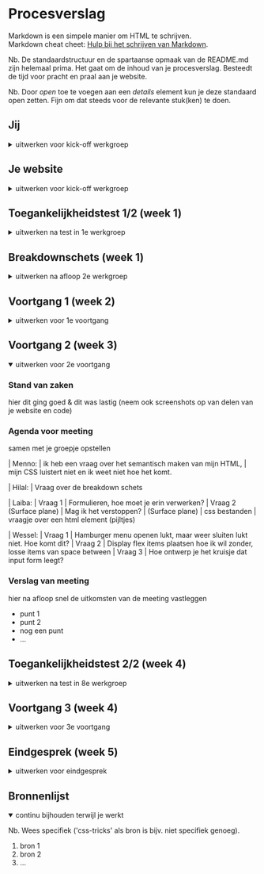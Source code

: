 # Procesverslag
Markdown is een simpele manier om HTML te schrijven.  
Markdown cheat cheet: [Hulp bij het schrijven van Markdown](https://github.com/adam-p/markdown-here/wiki/Markdown-Cheatsheet).

Nb. De standaardstructuur en de spartaanse opmaak van de README.md zijn helemaal prima. Het gaat om de inhoud van je procesverslag. Besteedt de tijd voor pracht en praal aan je website.

Nb. Door *open* toe te voegen aan een *details* element kun je deze standaard open zetten. Fijn om dat steeds voor de relevante stuk(ken) te doen.





## Jij

<details>
  <summary>uitwerken voor kick-off werkgroep</summary>

  ### Auteur:
  Menno Vlaming

  #### Je startniveau:
  Rood

  #### Je focus:
  Responsive
 
</details>





## Je website

<details>
  <summary>uitwerken voor kick-off werkgroep</summary>

  ### Je opdracht:
  https://www.cocacolanederland.nl
  https://www.cocacolanederland.nl/onze-merken-en-verhalen

  #### Screenshot(s) van de eerste pagina (small screen): 
  hier de naam van de pagina  
  <img src="/readme-images/cocacola.png" width="375px" alt="omschrijving van de pagina">

  #### Screenshot(s) van de tweede pagina (small screen):
  hier de naam van de pagina  
  <img src="/readme-images/cocacola2.png" width="375px" alt="omschrijving van de pagina">

 <!--
 git add .
 git commit -m "message"
 git push
  -->
  
</details>



## Toegankelijkheidstest 1/2 (week 1)

<details>
  <summary>uitwerken na test in 1e werkgroep</summary>

  ### Bevindingen
  Lijst met je bevindingen die in de test naar voren kwamen:

  #### Screenreader
 Screenreader werkt niet goed, dit heeft dezelfde reden als dat hij niet goed te gebruiken is met het hamburgermenu, hier zie je deze meeste content dus dat is echt iets wat je mist.

  #### Muis en Toetsenbord 
  De site is duidelijk bedoeld om met de muis te gebruiken, met toetsenbord is het gewoon niet erg bruikbaar. Voor de content die je wilt zien moet je het hamburgermenu gebruiken, dit is gewoon niet te doen met alleen het toetsenbord, omdat je hier niet op komt. Wel is er goed rekening gehouden met de hoeveelheid van de links waar je op kan tabben, het zijn er niet te veel.


  #### Motoriek (shocks, elastiekjes)
 Bevindingen die ik heb gevonden met het gebruik van elastiekjes:
  De site is goed te gebruiken, het duurt allemaal wat langer, maar als je je goed concentreerd is het prima te doen, wel verlvelend als je haast hebt.

Bevindingen die ik heb gevonden met het gebruik van shocks:
  De site is bij de eerste shocks (parkinson, trillingen) nog te gebruiken, kleine knoppen zijn lastig, dingen zoals typen is niet te doen.

  Bij de tweede shocks (spasme voor korte tijd) was de site redelijk te bedienen, alleen op het moment van de shock kan je niks.

  Bij de derde shocks (eerste stand, spasme langere tijd) is de site eigenlijk niet te bedienen, de enige manier waarop je hier op een site zou kunnen is als je hele korte secties hebt. 

  #### Visueel (brillen, contrast, kleurenblind, dark/light). 
  Met de brillen afzonderlijk is de website nog redelijk te gebruiken, in combinatie eigenlijk niet.

  Voor kleurenblinden is deze website nog goed te gebruiken, voor hovers gebruiken ze underlines onder de tekst in plaats van andere kleuren, dit is een goede oplossing hiervoor, ook een goede oplossing hiervoor is het gebruik van de weight van de font, dit is ook zonder kleur te zien.

  Met dark en light mode veranderd de site niet, dit is denk ik omdat rood kenmerkend is voor coca cola, en ze die niet willen veranderen.

</details>



## Breakdownschets (week 1)

<details>
  <summary>uitwerken na afloop 2e werkgroep</summary>

  ### de hele pagina: 
  <img src="readme-images/dummy-plaatje.jpg" width="375px" alt="breakdown van de hele pagina">

  ### dynamisch deel (bijv menu): 
  <img src="readme-images/dummy-plaatje.jpg" width="375px" alt="breakdown van een dynamisch deel">

  ### wellicht nog een dynamisch deel (bijv filter): 
  <img src="readme-images/dummy-plaatje.jpg" width="375px" alt="breakdown van nog een dynamisch deel">

</details>





## Voortgang 1 (week 2)

<details>
  <summary>uitwerken voor 1e voortgang</summary>

  ### Stand van zaken
  hier dit ging goed & dit was lastig (neem ook screenshots op van delen van je website en code)


  ### Agenda voor meeting

  | Menno: 
  | ik heb een vraag over het semantisch maken van mijn HTML, mijn CSS luistert niet en ik weet niet hoe het komt.

  | Hilal: 
  | Vraag 1: Doe ik de fontface goed op deze manier?
  | Vraag 2: Vind een carousel starten lastig, vooral als je bij het swipen de nummers ziet veranderen zoals op mijn site. Hoe kan ik dit het beste aanpakken en heb ik hier javascript voor nodig?

  | Laiba: 
  | vraag over font
  | css bestanden
  | vraagje over een html element (pijltjes)

  | Wessel: 
  | Vraag over wanneer je grid gebruikt en wanneer flexbox

  ### Verslag van meeting
  Deze week zijn we gaan testen op verschillende beperkingen, onder andere oogbeperkingen

</details>





## Voortgang 2 (week 3)

<details open>
  <summary>uitwerken voor 2e voortgang</summary>

  ### Stand van zaken
  hier dit ging goed & dit was lastig (neem ook screenshots op van delen van je website en code)


  ### Agenda voor meeting
  samen met je groepje opstellen

  | Menno: 
  | ik heb een vraag over het semantisch maken van mijn HTML, 
  | mijn CSS luistert niet en ik weet niet hoe het komt.

  | Hilal: 
  | Vraag over de breakdown schets

  | Laiba: 
  | Vraag 1
  | Formulieren, hoe moet je erin verwerken?
  | Vraag 2 (Surface plane)
  | Mag ik het verstoppen? 
  | (Surface plane)
  | css bestanden
  | vraagje over een html element (pijltjes)

  | Wessel: 
  | Vraag 1
  | Hamburger menu openen lukt, maar weer sluiten lukt niet. Hoe komt dit?
  | Vraag 2
  | Display flex items plaatsen hoe ik wil zonder, losse items van space between
  | Vraag 3
  | Hoe ontwerp je het kruisje dat input form leegt?

  ### Verslag van meeting
  hier na afloop snel de uitkomsten van de meeting vastleggen

  - punt 1
  - punt 2
  - nog een punt
- ...

</details>





## Toegankelijkheidstest 2/2 (week 4)

<details>
  <summary>uitwerken na test in 8e werkgroep</summary>

  ### Bevindingen
  Lijst met je bevindingen die in de test naar voren kwamen (geef ook aan wat er verbeterd is):

  #### Screenreader
  Hier korte omschrijving (met indien nodig afbeeldingen)

  Hier een omschrijving van hoe het opgelost kan worden (met indien nodig afbeeldingen)


  #### Muis en Toetsenbord 
  Hier korte omschrijving (met indien nodig afbeeldingen)

  Hier een omschrijving van hoe het opgelost kan worden (met indien nodig afbeeldingen)


  #### Motoriek (shocks, elastiekjes)
  Hier korte omschrijving (met indien nodig afbeeldingen)

  Hier een omschrijving van hoe het opgelost kan worden (met indien nodig afbeeldingen)


  #### Visueel (brillen, contrast, kleurenblind, dark/light). 
  Hier korte omschrijving (met indien nodig afbeeldingen)

  Hier een omschrijving van hoe het opgelost kan worden (met indien nodig afbeeldingen)

</details>





## Voortgang 3 (week 4)

<details>
  <summary>uitwerken voor 3e voortgang</summary>

  ### Stand van zaken
  hier dit ging goed & dit was lastig (neem ook screenshots op van delen van je website en code)


  ### Agenda voor meeting
  samen met je groepje opstellen

  | student 1      | student 2          | student 3    | student 4        |
  | ---            | ---                | ---          | ---              |
  | dit bespreken  | en dit             | en ik dit    | en dan ik dat    |
  | en dat ook nog | dit als er tijd is | nog een punt | dit wil ik zeker |
  | ...            | ...                | ...          | ...              |


  ### Verslag van meeting
  hier na afloop snel de uitkomsten van de meeting vastleggen

  - punt 1
  - punt 2
  - nog een punt
  - ...

</details>





## Eindgesprek (week 5)

<details>
  <summary>uitwerken voor eindgesprek</summary>

  ### Je uitkomst - karakteristiek screenshots:
  <img src="readme-images/dummy-plaatje.jpg" width="375px" alt="uitomst opdracht 1">


  ### Dit ging goed/Heb ik geleerd: 
  Korte omschrijving met plaatjes

  <img src="readme-images/dummy-plaatje.jpg" width="375px" alt="top">


  ### Dit was lastig/Is niet gelukt:
  Korte omschrijving met plaatjes

  <img src="readme-images/dummy-plaatje.jpg" width="375px" alt="bummer">
</details>





## Bronnenlijst

<details open>
  <summary>continu bijhouden terwijl je werkt</summary>

  Nb. Wees specifiek ('css-tricks' als bron is bijv. niet specifiek genoeg).

  1. bron 1
  2. bron 2
  3. ...

</details>

